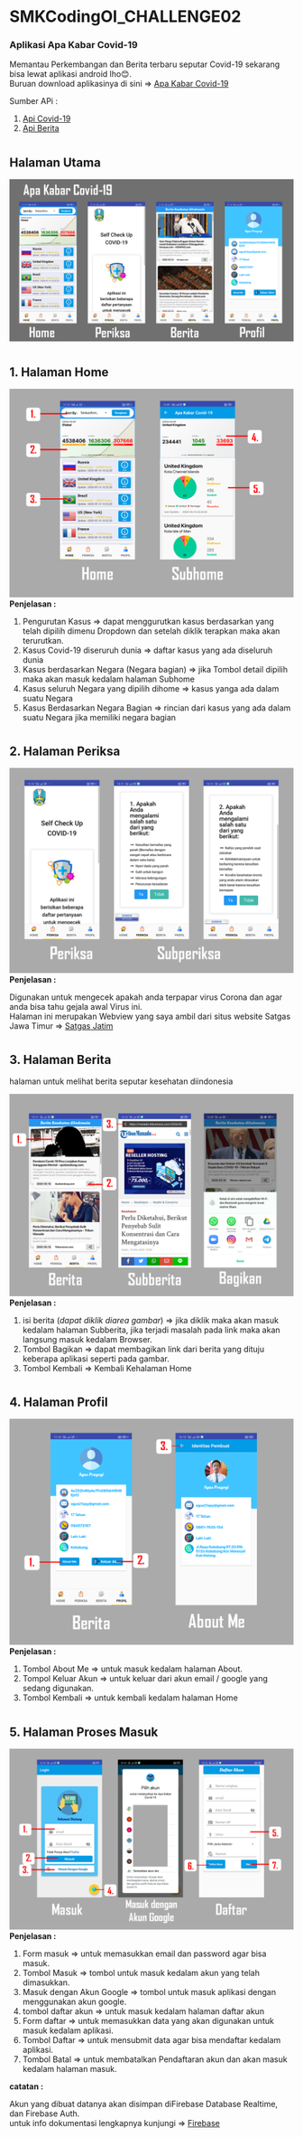 # SMKCodingOI_CHALLENGE02

### Aplikasi Apa Kabar Covid-19

Memantau Perkembangan dan Berita terbaru seputar Covid-19 sekarang bisa lewat aplikasi android lho😊.\
Buruan download aplikasinya di sini => [Apa Kabar Covid-19](app/release/app-release.apk)

Sumber APi :

1. [Api Covid-19](https://covid19.mathdro.id/)
2. [Api Berita](https://newsapi.org/)

#

## **Halaman Utama**

![alt text](ScreenShots/Header.png)

#

## **1. Halaman Home**

![alt text](ScreenShots/home.png)\
**Penjelasan :**

1. Pengurutan Kasus => dapat menggurutkan kasus berdasarkan yang telah dipilih dimenu Dropdown dan setelah diklik terapkan maka akan terurutkan.
2. Kasus Covid-19 diseruruh dunia => daftar kasus yang ada diseluruh dunia
3. Kasus berdasarkan Negara (Negara bagian) => jika Tombol detail dipilih maka akan masuk kedalam halaman Subhome
4. Kasus seluruh Negara yang dipilih dihome => kasus yanga ada dalam suatu Negara
5. Kasus Berdasarkan Negara Bagian => rincian dari kasus yang ada dalam suatu Negara jika memiliki negara bagian

#

## **2. Halaman Periksa**

![alt text](ScreenShots/Perikasa.png)\
**Penjelasan :**

Digunakan untuk mengecek apakah anda terpapar virus Corona dan agar anda bisa tahu gejala awal Virus ini.\
Halaman ini merupakan Webview yang saya ambil dari situs website Satgas Jawa Timur => [Satgas Jatim](https://checkupcovid19.jatimprov.go.id/covid19/#!/checkup/)

#

## **3. Halaman Berita**

halaman untuk melihat berita seputar kesehatan diindonesia

![alt text](ScreenShots/Berita.png)\
**Penjelasan :**

1. isi berita (_dapat diklik diarea gambar_) => jika diklik maka akan masuk kedalam halaman Subberita, jika terjadi masalah pada link maka akan langsung masuk kedalam Browser.
2. Tombol Bagikan => dapat membagikan link dari berita yang dituju keberapa aplikasi seperti pada gambar.
3. Tombol Kembali => Kembali Kehalaman Home

#

## **4. Halaman Profil**

![alt text](ScreenShots/profil.png)\
**Penjelasan :**

1. Tombol About Me => untuk masuk kedalam halaman About.
2. Tompol Keluar Akun => untuk keluar dari akun email / google yang sedang digunakan.
3. Tombol Kembali => untuk kembali kedalam halaman Home

#

## **5. Halaman Proses Masuk**

![alt text](ScreenShots/Auth.png)\
**Penjelasan :**

1. Form masuk => untuk memasukkan email dan password agar bisa masuk.
2. Tombol Masuk => tombol untuk masuk kedalam akun yang telah dimasukkan.
3. Masuk dengan Akun Google => tombol untuk masuk aplikasi dengan menggunakan akun google.
4. tombol daftar akun => untuk masuk kedalam halaman daftar akun
5. Form daftar => untuk memasukkan data yang akan digunakan untuk masuk kedalam aplikasi.
6. Tombol Daftar => untuk mensubmit data agar bisa mendaftar kedalam aplikasi.
7. Tombol Batal => untuk membatalkan Pendaftaran akun dan akan masuk kedalam halaman masuk.

**catatan :**

Akun yang dibuat datanya akan disimpan diFirebase Database Realtime, dan Firebase Auth.\
untuk info dokumentasi lengkapnya kunjungi => [Firebase](https://firebase.google.com/docs/)

#

